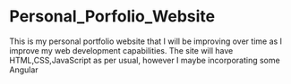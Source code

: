 # Personal_Porfolio_Website
This is my personal portfolio website that I will be improving over time as I improve my web development capabilities. The site will have HTML,CSS,JavaScript as per usual, 
however I maybe incorporating some Angular
